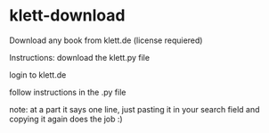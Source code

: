 # klett-download
Download any book from klett.de (license requiered)

Instructions:
download the klett.py file 

login to klett.de

follow instructions in the .py file

note: at a part it says one line, just pasting it in your search field and copying it again does the job :)
